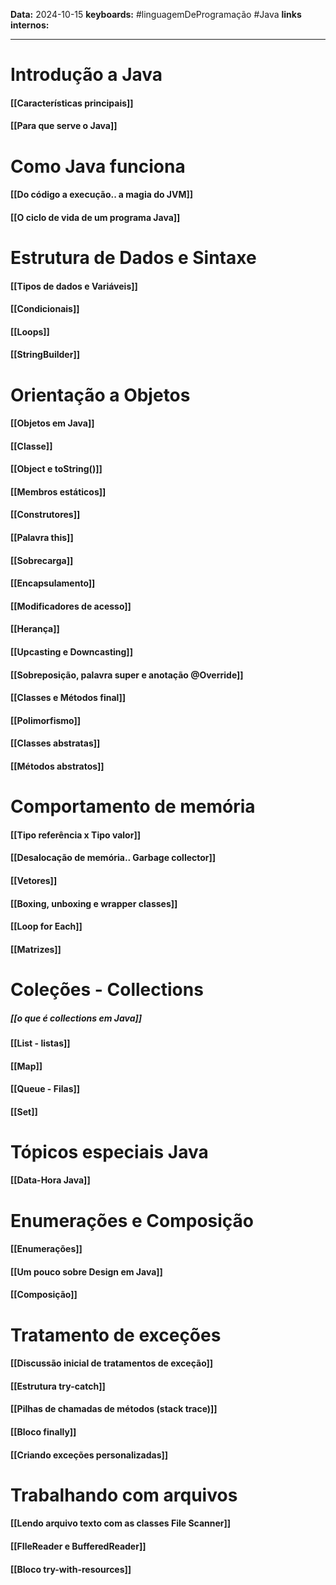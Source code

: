 
**Data:** 2024-10-15
**keyboards:** #linguagemDeProgramação #Java 
**links internos:** 
___

# Introdução a Java

#### [[Características principais]]

#### [[Para que serve o Java]]

# Como Java funciona 

#### [[Do código a execução.. a magia do JVM]]

#### [[O ciclo de vida de um programa Java]]
# Estrutura de Dados e Sintaxe

#### [[Tipos de dados e Variáveis]]

#### [[Condicionais]]

#### [[Loops]] 

#### [[StringBuilder]] 

# Orientação a Objetos

#### [[Objetos em Java]]
#### [[Classe]] 

#### [[Object e toString()]]

#### [[Membros estáticos]]

#### [[Construtores]] 

#### [[Palavra this]]

#### [[Sobrecarga]]

#### [[Encapsulamento]]

#### [[Modificadores de acesso]] 

#### [[Herança]]

#### [[Upcasting e Downcasting]]

#### [[Sobreposição, palavra super e anotação @Override]]

#### [[Classes e Métodos final]]
#### [[Polimorfismo]]

#### [[Classes abstratas]]

#### [[Métodos abstratos]] 
# Comportamento de memória

#### [[Tipo referência  x  Tipo valor]] 

#### [[Desalocação de memória.. Garbage collector]]

#### [[Vetores]]

#### [[Boxing, unboxing e wrapper classes]]

#### [[Loop for Each]]

#### [[Matrizes]]

# Coleções - Collections
##### [[o que é collections em Java]]

#### [[List - listas]] 

#### [[Map]]

#### [[Queue - Filas]]

#### [[Set]]

# Tópicos especiais Java

#### [[Data-Hora Java]]

# Enumerações e Composição

#### [[Enumerações]]

#### [[Um pouco sobre Design em Java]]

#### [[Composição]]

# Tratamento de exceções 

#### [[Discussão inicial de tratamentos de exceção]]

#### [[Estrutura try-catch]] 

#### [[Pilhas de chamadas de métodos (stack trace)]]

#### [[Bloco finally]]

#### [[Criando exceções personalizadas]]  

# Trabalhando com arquivos

#### [[Lendo arquivo texto com as classes File Scanner]]

#### [[FIleReader e BufferedReader]]

#### [[Bloco try-with-resources]] 






























